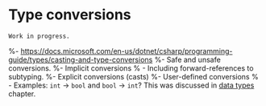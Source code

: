 # Type conversions

```{warning}
Work in progress.
```

%- https://docs.microsoft.com/en-us/dotnet/csharp/programming-guide/types/casting-and-type-conversions
%- Safe and unsafe conversions.
%- Implicit conversions
%  - Including forward-references to subtyping.
%- Explicit conversions (casts)
%- User-defined conversions
%  - Examples: `int` -> `bool` and `bool` -> `int`? This was discussed in [data types](data-types) chapter.
